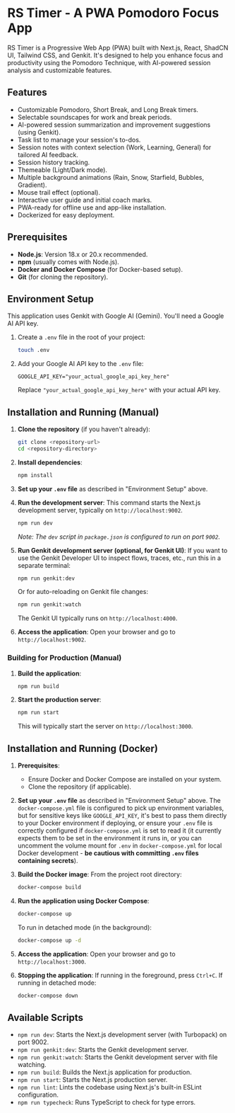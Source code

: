 
# RS Timer - A PWA Pomodoro Focus App

RS Timer is a Progressive Web App (PWA) built with Next.js, React, ShadCN UI, Tailwind CSS, and Genkit. It's designed to help you enhance focus and productivity using the Pomodoro Technique, with AI-powered session analysis and customizable features.

## Features

*   Customizable Pomodoro, Short Break, and Long Break timers.
*   Selectable soundscapes for work and break periods.
*   AI-powered session summarization and improvement suggestions (using Genkit).
*   Task list to manage your session's to-dos.
*   Session notes with context selection (Work, Learning, General) for tailored AI feedback.
*   Session history tracking.
*   Themeable (Light/Dark mode).
*   Multiple background animations (Rain, Snow, Starfield, Bubbles, Gradient).
*   Mouse trail effect (optional).
*   Interactive user guide and initial coach marks.
*   PWA-ready for offline use and app-like installation.
*   Dockerized for easy deployment.

## Prerequisites

*   **Node.js**: Version 18.x or 20.x recommended.
*   **npm** (usually comes with Node.js).
*   **Docker and Docker Compose** (for Docker-based setup).
*   **Git** (for cloning the repository).

## Environment Setup

This application uses Genkit with Google AI (Gemini). You'll need a Google AI API key.

1.  Create a `.env` file in the root of your project:
    ```bash
    touch .env
    ```
2.  Add your Google AI API key to the `.env` file:
    ```env
    GOOGLE_API_KEY="your_actual_google_api_key_here"
    ```
    Replace `"your_actual_google_api_key_here"` with your actual API key.

## Installation and Running (Manual)

1.  **Clone the repository** (if you haven't already):
    ```bash
    git clone <repository-url>
    cd <repository-directory>
    ```

2.  **Install dependencies**:
    ```bash
    npm install
    ```

3.  **Set up your `.env` file** as described in "Environment Setup" above.

4.  **Run the development server**:
    This command starts the Next.js development server, typically on `http://localhost:9002`.
    ```bash
    npm run dev
    ```
    *Note: The `dev` script in `package.json` is configured to run on port `9002`.*

5.  **Run Genkit development server (optional, for Genkit UI)**:
    If you want to use the Genkit Developer UI to inspect flows, traces, etc., run this in a separate terminal:
    ```bash
    npm run genkit:dev
    ```
    Or for auto-reloading on Genkit file changes:
    ```bash
    npm run genkit:watch
    ```
    The Genkit UI typically runs on `http://localhost:4000`.

6.  **Access the application**: Open your browser and go to `http://localhost:9002`.

### Building for Production (Manual)

1.  **Build the application**:
    ```bash
    npm run build
    ```
2.  **Start the production server**:
    ```bash
    npm run start
    ```
    This will typically start the server on `http://localhost:3000`.

## Installation and Running (Docker)

1.  **Prerequisites**:
    *   Ensure Docker and Docker Compose are installed on your system.
    *   Clone the repository (if applicable).

2.  **Set up your `.env` file** as described in "Environment Setup" above.
    The `docker-compose.yml` file is configured to pick up environment variables, but for sensitive keys like `GOOGLE_API_KEY`, it's best to pass them directly to your Docker environment if deploying, or ensure your `.env` file is correctly configured if `docker-compose.yml` is set to read it (it currently expects them to be set in the environment it runs in, or you can uncomment the volume mount for `.env` in `docker-compose.yml` for local Docker development - **be cautious with committing `.env` files containing secrets**).

3.  **Build the Docker image**:
    From the project root directory:
    ```bash
    docker-compose build
    ```

4.  **Run the application using Docker Compose**:
    ```bash
    docker-compose up
    ```
    To run in detached mode (in the background):
    ```bash
    docker-compose up -d
    ```

5.  **Access the application**: Open your browser and go to `http://localhost:3000`.

6.  **Stopping the application**:
    If running in the foreground, press `Ctrl+C`.
    If running in detached mode:
    ```bash
    docker-compose down
    ```

## Available Scripts

*   `npm run dev`: Starts the Next.js development server (with Turbopack) on port 9002.
*   `npm run genkit:dev`: Starts the Genkit development server.
*   `npm run genkit:watch`: Starts the Genkit development server with file watching.
*   `npm run build`: Builds the Next.js application for production.
*   `npm run start`: Starts the Next.js production server.
*   `npm run lint`: Lints the codebase using Next.js's built-in ESLint configuration.
*   `npm run typecheck`: Runs TypeScript to check for type errors.
```